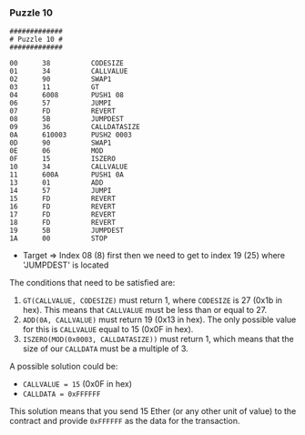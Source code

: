 ### Puzzle 10

```assembly
#############
# Puzzle 10 #
#############

00      38          CODESIZE
01      34          CALLVALUE
02      90          SWAP1
03      11          GT
04      6008        PUSH1 08
06      57          JUMPI
07      FD          REVERT
08      5B          JUMPDEST
09      36          CALLDATASIZE
0A      610003      PUSH2 0003
0D      90          SWAP1
0E      06          MOD
0F      15          ISZERO
10      34          CALLVALUE
11      600A        PUSH1 0A
13      01          ADD
14      57          JUMPI
15      FD          REVERT
16      FD          REVERT
17      FD          REVERT
18      FD          REVERT
19      5B          JUMPDEST
1A      00          STOP
```

- Target => Index 08 (8) first then we need to get to index 19 (25) where 'JUMPDEST' is located

The conditions that need to be satisfied are:

1. `GT(CALLVALUE, CODESIZE)` must return 1, where `CODESIZE` is 27 (0x1b in hex). This means that `CALLVALUE` must be less than or equal to 27.
2. `ADD(0A, CALLVALUE)` must return 19 (0x13 in hex). The only possible value for this is `CALLVALUE` equal to 15 (0x0F in hex).
3. `ISZERO(MOD(0x0003, CALLDATASIZE))` must return 1, which means that the size of our `CALLDATA` must be a multiple of 3.

A possible solution could be:

- `CALLVALUE = 15` (0x0F in hex)
- `CALLDATA = 0xFFFFFF`

This solution means that you send 15 Ether (or any other unit of value) to the contract and provide `0xFFFFFF` as the data for the transaction.
